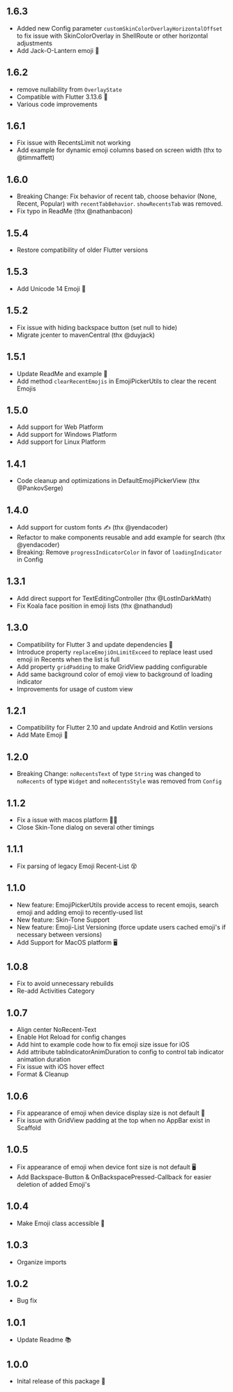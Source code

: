 ## 1.6.3

- Added new Config parameter `customSkinColorOverlayHorizontalOffset` to fix issue with SkinColorOverlay in ShellRoute or other horizontal adjustments
- Add Jack-O-Lantern emoji 🎃

## 1.6.2

- remove nullability from `OverlayState`
- Compatible with Flutter 3.13.6 🚀
- Various code improvements

## 1.6.1

- Fix issue with RecentsLimit not working
- Add example for dynamic emoji columns based on screen width (thx to @timmaffett)

## 1.6.0

- Breaking Change: Fix behavior of recent tab, choose behavior (None, Recent, Popular) with `recentTabBehavior`. `showRecentsTab` was removed.
- Fix typo in ReadMe (thx @nathanbacon)

## 1.5.4

- Restore compatibility of older Flutter versions

## 1.5.3

- Add Unicode 14 Emoji 🫡

## 1.5.2

- Fix issue with hiding backspace button (set null to hide)
- Migrate jcenter to mavenCentral (thx @duyjack)

## 1.5.1

- Update ReadMe and example 📃
- Add method `clearRecentEmojis` in EmojiPickerUtils to clear the recent Emojis

## 1.5.0

- Add support for Web Platform
- Add support for Windows Platform
- Add support for Linux Platform

## 1.4.1

- Code cleanup and optimizations in DefaultEmojiPickerView (thx @PankovSerge)

## 1.4.0

- Add support for custom fonts ✍️ (thx @yendacoder)
- Refactor to make components reusable and add example for search (thx @yendacoder)
- Breaking: Remove `progressIndicatorColor` in favor of `loadingIndicator` in Config

## 1.3.1

- Add direct support for TextEditingController (thx @LostInDarkMath)
- Fix Koala face position in emoji lists (thx @nathandud)

## 1.3.0

- Compatibility for Flutter 3 and update dependencies 💙
- Introduce property `replaceEmojiOnLimitExceed` to replace least used emoji in Recents when the list is full
- Add property `gridPadding` to make GridView padding configurable
- Add same background color of emoji view to background of loading indicator
- Improvements for usage of custom view

## 1.2.1

- Compatibility for Flutter 2.10 and update Android and Kotlin versions
- Add Mate Emoji 🧉

## 1.2.0

- Breaking Change: `noRecentsText` of type `String` was changed to `noRecents` of type `Widget` and `noRecentsStyle` was removed from `Config`

## 1.1.2

- Fix a issue with macos platform 👨‍🔧
- Close Skin-Tone dialog on several other timings

## 1.1.1

- Fix parsing of legacy Emoji Recent-List 😵

## 1.1.0

- New feature: EmojiPickerUtils provide access to recent emojis, search emoji and adding emoji to recently-used list
- New feature: Skin-Tone Support
- New feature: Emoji-List Versioning (force update users cached emoji's if necessary between versions)
- Add Support for MacOS platform 🖥

## 1.0.8

- Fix to avoid unnecessary rebuilds
- Re-add Activities Category

## 1.0.7

- Align center NoRecent-Text
- Enable Hot Reload for config changes
- Add hint to example code how to fix emoji size issue for iOS
- Add attribute tabIndicatorAnimDuration to config to control tab indicator animation duration
- Fix issue with iOS hover effect
- Format & Cleanup

## 1.0.6

- Fix appearance of emoji when device display size is not default 👀
- Fix issue with GridView padding at the top when no AppBar exist in Scaffold

## 1.0.5

- Fix appearance of emoji when device font size is not default 🖥
- Add Backspace-Button & OnBackspacePressed-Callback for easier deletion of added Emoji's

## 1.0.4

- Make Emoji class accessible 🙌

## 1.0.3

- Organize imports

## 1.0.2

- Bug fix

## 1.0.1

- Update Readme 📚

## 1.0.0

- Inital release of this package 🎉
